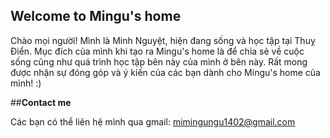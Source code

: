 ## Welcome to Mingu's home 

Chào mọi người! Mình là Minh Nguyệt, hiện đang sống và học tập tại Thuỵ Điển. Mục đích của mình khi tạo ra Mingu's home là để chia sẻ về cuộc sống cũng như quá trình học tập bên này của mình ở bên này. Rất mong được nhận sự đóng góp và ý kiến của các bạn dành cho Mingu's home của mình! :) 

##**Contact me** 

Các bạn có thể liên hệ mình qua gmail: mimingungu1402@gmail.com 

